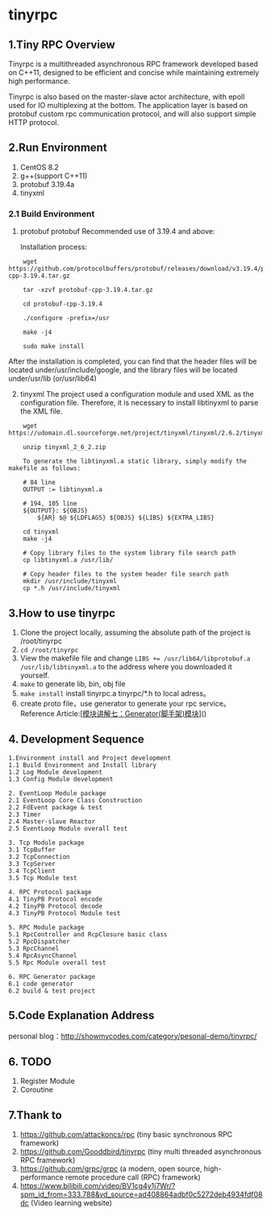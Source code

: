 # tinyrpc
## 1.Tiny RPC Overview
Tinyrpc is a multithreaded asynchronous RPC framework developed based on C++11, designed to be efficient and concise while maintaining extremely high performance.

Tinyrpc is also based on the master-slave actor architecture, with epoll used for IO multiplexing at the bottom. The application layer is based on protobuf custom rpc communication protocol, and will also support simple HTTP protocol.

## 2.Run Environment
1. CentOS 8.2
2. g++(support C++11)
3. protobuf 3.19.4a
4. tinyxml
### 2.1 Build Environment
1. protobuf
    protobuf Recommended use of 3.19.4 and above:

    Installation process:
```
    wget  https://github.com/protocolbuffers/protobuf/releases/download/v3.19.4/protobuf-cpp-3.19.4.tar.gz

    tar -xzvf protobuf-cpp-3.19.4.tar.gz

    cd protobuf-cpp-3.19.4

    ./configure -prefix=/usr

    make -j4 

    sudo make install
```
After the installation is completed, you can find that the header files will be located under/usr/include/google, and the library files will be located under/usr/lib (or/usr/lib64)
  

2. tinyxml
The project used a configuration module and used XML as the configuration file. Therefore, it is necessary to install libtinyxml to parse the XML file.

```
    wget https://udomain.dl.sourceforge.net/project/tinyxml/tinyxml/2.6.2/tinyxml_2_6_2.zip

    unzip tinyxml_2_6_2.zip

    To generate the libtinyxml.a static library, simply modify the makefile as follows:

    # 84 line
    OUTPUT := libtinyxml.a 

    # 194, 105 line
    ${OUTPUT}: ${OBJS}
        ${AR} $@ ${LDFLAGS} ${OBJS} ${LIBS} ${EXTRA_LIBS}
    
    cd tinyxml
    make -j4

    # Copy library files to the system library file search path
    cp libtinyxml.a /usr/lib/

    # Copy header files to the system header file search path
    mkdir /usr/include/tinyxml
    cp *.h /usr/include/tinyxml
```

## 3.How to use tinyrpc

1. Clone the project locally, assuming the absolute path of the project is /root/tinyrpc
2. `cd /root/tinyrpc`
3. View the makefile file and change `LIBS += /usr/lib64/libprotobuf.a  /usr/lib/libtinyxml.a` to the address where you downloaded it yourself.
5. `make` to generate lib, bin, obj file
6. `make install` install tinyrpc.a tinyrpc/*.h to local adress。
7. create proto file，use generator to generate your rpc service。Reference Article:[[模块讲解七：Generator(脚手架)模块](http://showmycodes.com/2023/11/13/模块讲解七：generator脚手架模块/)]()

## 4. Development Sequence
```
1.Environment install and Project development
1.1 Build Environment and Install library
1.2 Log Module development
1.3 Config Module development

2. EventLoop Module package
2.1 EventLoop Core Class Construction
2.2 FdEvent package & test
2.3 Timer
2.4 Master-slave Reactor 
2.5 EventLoop Module overall test

3. Tcp Module package
3.1 TcpBuffer
3.2 TcpConnection 
3.3 TcpServer 
3.4 TcpClient
3.5 Tcp Module test

4. RPC Protocol package
4.1 TinyPB Protocol encode
4.2 TinyPB Protocol decode
4.3 TinyPB Protocol Module test

5. RPC Module package 
5.1 RpcController and RcpClosure basic class
5.2 RpcDispatcher 
5.3 RpcChannel
5.4 RpcAsyncChannel
5.5 Rpc Module overall test

6. RPC Generator package
6.1 code generator 
6.2 build & test project

```
## 5.Code Explanation Address
personal blog：http://showmycodes.com/category/pesonal-demo/tinyrpc/

## 6. TODO
1. Register Module 
2. Coroutine

## 7.Thank to 
1. https://github.com/attackoncs/rpc (tiny basic synchronous RPC framework)
2. https://github.com/Gooddbird/tinyrpc (tiny multi threaded asynchronous RPC framework)
3. https://github.com/grpc/grpc (a modern, open source, high-performance remote procedure call (RPC) framework)
4. https://www.bilibili.com/video/BV1cg4y1j7Wr/?spm_id_from=333.788&vd_source=ad408864adbf0c5272deb4934fdf08dc (Video learning website)
